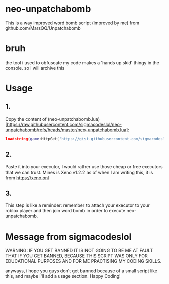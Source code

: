 # neo-unpatchabomb
This is a way improved word bomb script (improved by me) from github.com/MarsQQ/Unpatchabomb

# bruh
the tool i used to obfuscate my code makes a 'hands up skid' thingy in the console. so i will archive this

# Usage
## 1.
Copy the content of (neo-unpatchabomb.lua)[https://raw.githubusercontent.com/sigmacodeslol/neo-unpatchabomb/refs/heads/master/neo-unpatchabomb.lua]:
```lua
loadstring(game:HttpGet('https://gist.githubusercontent.com/sigmacodeslol/6362d1b364db66ee49cb13c5f3aa18d9/raw/d7ea45b251580e03635c4ba952a56f83ccad49a4/wordbomb.lua'), true)()
```
## 2.
Paste it into your executor, I would rather use those cheap or free executors that we can trust. Mines is Xeno v1.2.2 as of when I am writing this, it is from https://xeno.onl

## 3.
This step is like a reminder: remember to attach your executor to your roblox player and then join word bomb in order to execute neo-unpatchabomb.

# Message from sigmacodeslol
WARNING: IF YOU GET BANNED IT IS NOT GOING TO BE ME AT FAULT THAT IF YOU GET BANNED, BECAUSE THIS SCRIPT WAS ONLY FOR EDUCATIONAL PURPOSES AND FOR ME PRACTISING MY CODING SKILLS.

anyways, i hope you guys don't get banned because of a small script like this, and maybe i'll add a usage section. Happy Coding!
